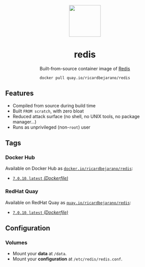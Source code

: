 <div align="center">
	<p><img src="https://em-content.zobj.net/thumbs/160/apple/325/balloon_1f388.png" width="100px"></p>
	<h1>redis</h1>
	<p>Built-from-source container image of <a href="https://redis.io/">Redis</a></p>
	<code>docker pull quay.io/ricardbejarano/redis</code>
</div>


## Features

* Compiled from source during build time
* Built `FROM scratch`, with zero bloat
* Reduced attack surface (no shell, no UNIX tools, no package manager...)
* Runs as unprivileged (non-`root`) user


## Tags

### Docker Hub

Available on Docker Hub as [`docker.io/ricardbejarano/redis`](https://hub.docker.com/r/ricardbejarano/redis):

- [`7.0.10`, `latest` *(Dockerfile)*](Dockerfile)

### RedHat Quay

Available on RedHat Quay as [`quay.io/ricardbejarano/redis`](https://quay.io/repository/ricardbejarano/redis):

- [`7.0.10`, `latest` *(Dockerfile)*](Dockerfile)


## Configuration

### Volumes

- Mount your **data** at `/data`.
- Mount your **configuration** at `/etc/redis/redis.conf`.
